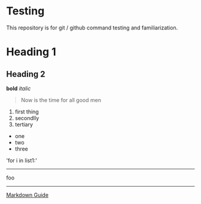 # Testing
This repository is for git / github command testing and familiarization. 

# Heading 1
## Heading 2

**bold**
*italic*
> Now is the time for all good men

1. first thing
2. secondlly
3. tertiary

- one
- two
- three

'for i in list1:'

---
foo

---

[Markdown Guide](https://www.markdownguide.org)

